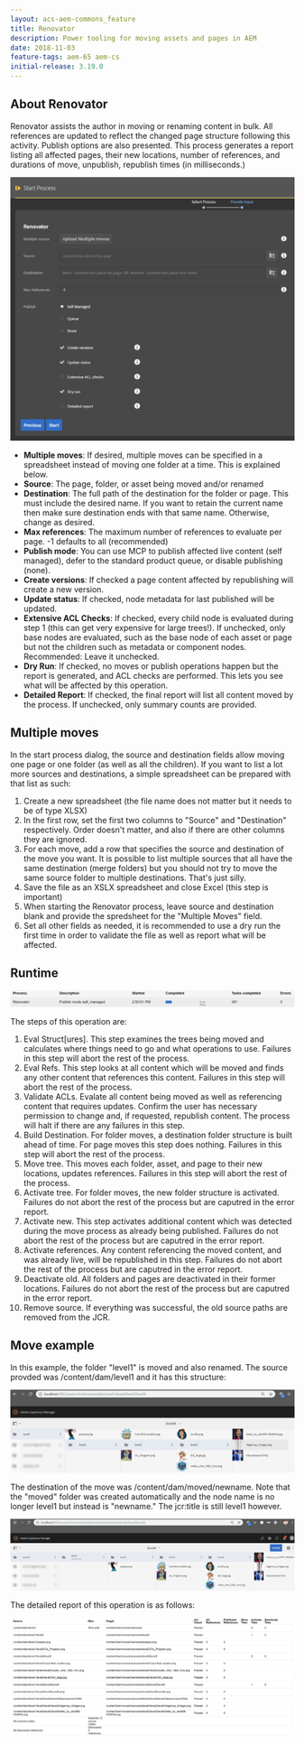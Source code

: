 ```yaml
---
layout: acs-aem-commons_feature
title: Renovator
description: Power tooling for moving assets and pages in AEM
date: 2018-11-03
feature-tags: aem-65 aem-cs
initial-release: 3.19.0
---
```


## About Renovator

Renovator assists the author in moving or renaming content in bulk.  All references are updated to reflect the changed page structure following this activity.  Publish options are also presented.  This process generates a report listing all affected pages, their new locations, number of references, and durations of move, unpublish, republish times (in milliseconds.)

![Renovator](./images/renovator_options.png)

* **Multiple moves**: If desired, multiple moves can be specified in a spreadsheet instead of moving one folder at a time.  This is explained below.
* **Source**: The page, folder, or asset being moved and/or renamed
* **Destination**: The full path of the destination for the folder or page.  This must include the desired name.  If you want to retain the current name then make sure destination ends with that same name.  Otherwise, change as desired.
* **Max references**: The maximum number of references to evaluate per page.  -1 defaults to all (recommended)
* **Publish mode**: You can use MCP to publish affected live content (self managed), defer to the standard product queue, or disable publishing (none).
* **Create versions**: If checked a page content affected by republishing will create a new version.
* **Update status**: If checked, node metadata for last published will be updated.
* **Extensive ACL Checks**: If checked, every child node is evaluated during step 1 (this can get very expensive for large trees!).  If unchecked, only base nodes are evaluated, such as the base node of each asset or page but not the children such as metadata or component nodes.  Recommended: Leave it unchecked.
* **Dry Run**: If checked, no moves or publish operations happen but the report is generated, and ACL checks are performed.  This lets you see what will be affected by this operation.
* **Detailed Report**: If checked, the final report will list all content moved by the process.  If unchecked, only summary counts are provided.

## Multiple moves

In the start process dialog, the source and destination fields allow moving one page or one folder (as well as all the children).  If you want to list a lot more sources and destinations, a simple spreadsheet can be prepared with that list as such:

1.  Create a new spreadsheet (the file name does not matter but it needs to be of type XLSX)
2.  In the first row, set the first two columns to "Source" and "Destination" respectively.  Order doesn't matter, and also if there are other columns they are ignored.
3.  For each move, add a row that specifies the source and destination of the move you want.  It is possible to list multiple sources that all have the same destination (merge folders) but you should not try to move the same source folder to multiple destinations.  That's just silly.
4.  Save the file as an XSLX spreadsheet and close Excel (this step is important)
5.  When starting the Renovator process, leave source and destination blank and provide the spredsheet for the "Multiple Moves" field.
6.  Set all other fields as needed, it is recommended to use a dry run the first time in order to validate the file as well as report what will be affected. 

## Runtime

![Renovator running](./images/renovator_running.png)

The steps of this operation are:

1. Eval Struct[ures].  This step examines the trees being moved and calculates where things need to go and what operations to use. Failures in this step will abort the rest of the process.
2. Eval Refs.  This step looks at all content which will be moved and finds any other content that references this content.  Failures in this step will abort the rest of the process.
3. Validate ACLs.  Evalate all content being moved as well as referencing content that requires updates.  Confirm the user has necessary permission to change and, if requested, republish content.  The process will halt if there are any failures in this step.
4. Build Destination.  For folder moves, a destination folder structure is built ahead of time.  For page moves this step does nothing. Failures in this step will abort the rest of the process.
5. Move tree. This moves each folder, asset, and page to their new locations, updates references.  Failures in this step will abort the rest of the process.
6. Activate tree.  For folder moves, the new folder structure is activated.    Failures do not abort the rest of the process but are caputred in the error report.
7. Activate new.  This step activates additional content which was detected during the move process as already being published.  Failures do not abort the rest of the process but are caputred in the error report.
8. Activate references.  Any content referencing the moved content, and was already live, will be republished in this step.    Failures do not abort the rest of the process but are caputred in the error report.
9. Deactivate old.  All folders and pages are deactivated in their former locations.    Failures do not abort the rest of the process but are caputred in the error report.
10. Remove source.  If everything was successful, the old source paths are removed from the JCR.

## Move example

In this example, the folder "level1" is moved and also renamed.  The source provded was /content/dam/level1 and it has this structure:

![Move example](./images/asset_example_1.png)

The destination of the move was /content/dam/moved/newname.  Note that the "moved" folder was created automatically and the node name is no longer level1 but instead is "newname."  The jcr:title is still level1 however.

![Move example](./images/asset_example_2.png)

The detailed report of this operation is as follows:

![Report example](./images/renovator_report.png)

